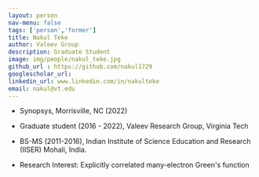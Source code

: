 ```yaml
---
layout: person
nav-menu: false 
tags: ['person','former']
title: Nakul Teke
author: Valeev Group 
description: Graduate Student
image: img/people/nakul_teke.jpg
github_url : https://github.com/nakul1729
googlescholar_url: 
linkedin_url: www.linkedin.com/in/nakulteke
email: nakul@vt.edu
---
```

- Synopsys, Morrisville, NC (2022)
- Graduate student (2016 - 2022), Valeev Research Group, Virginia Tech
- BS-MS (2011-2016), Indian Institute of Science Education and Research (IISER) Mohali, India.   


- Research Interest: Explicitly correlated many-electron Green's function 
